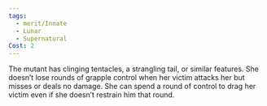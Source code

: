 ```yaml
---
tags:
  - merit/Innate
  - Lunar
  - Supernatural
Cost: 2
---
```

The mutant has clinging tentacles, a strangling tail, or similar features. She doesn’t lose rounds of grapple control when her victim attacks her but misses or deals no damage. She can spend a round of control to drag her victim even if she doesn’t restrain him that round.